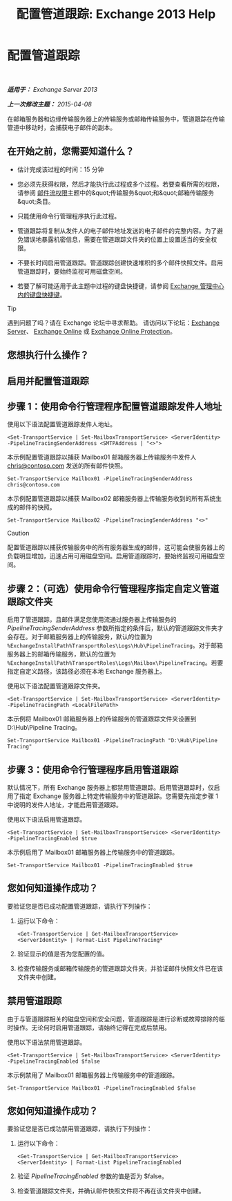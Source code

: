 ﻿---
title: '配置管道跟踪: Exchange 2013 Help'
TOCTitle: 配置管道跟踪
ms:assetid: 10293c83-2157-474e-840d-942e064a4672
ms:mtpsurl: https://technet.microsoft.com/zh-cn/library/JJ916678(v=EXCHG.150)
ms:contentKeyID: 52061481
ms.date: 05/21/2018
mtps_version: v=EXCHG.150
ms.translationtype: MT
---

# 配置管道跟踪

 

_**适用于：** Exchange Server 2013_

_**上一次修改主题：** 2015-04-08_

在邮箱服务器和边缘传输服务器上的传输服务或邮箱传输服务中，管道跟踪在传输管道中移动时，会捕获电子邮件的副本。

## 在开始之前，您需要知道什么？

  - 估计完成该过程的时间：15 分钟

  - 您必须先获得权限，然后才能执行此过程或多个过程。若要查看所需的权限，请参阅 [邮件流权限](mail-flow-permissions-exchange-2013-help.md)主题中的\&quot;传输服务\&quot;和\&quot;邮箱传输服务\&quot;条目。

  - 只能使用命令行管理程序执行此过程。

  - 管道跟踪将复制从发件人的电子邮件地址发送的电子邮件的完整内容。为了避免错误地暴露机密信息，需要在管道跟踪文件夹的位置上设置适当的安全权限。

  - 不要长时间启用管道跟踪。管道跟踪创建快速堆积的多个邮件快照文件。启用管道跟踪时，要始终监视可用磁盘空间。

  - 若要了解可能适用于此主题中过程的键盘快捷键，请参阅 [Exchange 管理中心内的键盘快捷键](keyboard-shortcuts-in-the-exchange-admin-center-exchange-online-protection-help.md)。

> [!TIP]  
> 遇到问题了吗？请在 Exchange 论坛中寻求帮助。 请访问以下论坛：<a href="https://go.microsoft.com/fwlink/p/?linkid=60612">Exchange Server</a>、 <a href="https://go.microsoft.com/fwlink/p/?linkid=267542">Exchange Online</a> 或 <a href="https://go.microsoft.com/fwlink/p/?linkid=285351">Exchange Online Protection</a>。


## 您想执行什么操作？

## 启用并配置管道跟踪

## 步骤 1：使用命令行管理程序配置管道跟踪发件人地址

使用以下语法配置管道跟踪发件人地址。

    <Set-TransportService | Set-MailboxTransportService> <ServerIdentity> -PipelineTracingSenderAddress <SMTPAddress | "<>">

本示例配置管道跟踪以捕获 Mailbox01 邮箱服务器上传输服务中发件人 chris@contoso.com 发送的所有邮件快照。

    Set-TransportService Mailbox01 -PipelineTracingSenderAddress chris@contoso.com

本示例配置管道跟踪以捕获 Mailbox02 邮箱服务器上传输服务收到的所有系统生成的邮件的快照。

    Set-TransportService Mailbox02 -PipelineTracingSenderAddress "<>"

> [!CAUTION]  
> 配置管道跟踪以捕获传输服务中的所有服务器生成的邮件，这可能会使服务器上的负载明显增加，迅速占用可用磁盘空间。启用管道跟踪时，要始终监视可用磁盘空间。


## 步骤 2：（可选）使用命令行管理程序指定自定义管道跟踪文件夹

启用了管道跟踪，且邮件满足您使用流通过服务器上传输服务的 *PipelineTracingSenderAddress* 参数所指定的条件后，默认的管道跟踪文件夹才会存在。对于邮箱服务器上的传输服务，默认的位置为 `%ExchangeInstallPath%TransportRoles\Logs\Hub\PipelineTracing`。对于邮箱服务器上的邮箱传输服务，默认的位置为 `%ExchangeInstallPath%TransportRoles\Logs\Mailbox\PipelineTracing`。若要指定自定义路径，该路径必须在本地 Exchange 服务器上。

使用以下语法配置管道跟踪文件夹。

    <Set-TransportService | Set-MailboxTransportService> <ServerIdentity> -PipelineTracingPath <LocalFilePath>

本示例将 Mailbox01 邮箱服务器上的传输服务的管道跟踪文件夹设置到 D:\\Hub\\Pipeline Tracing。

    Set-TransportService Mailbox01 -PipelineTracingPath "D:\Hub\Pipeline Tracing"

## 步骤 3：使用命令行管理程序启用管道跟踪

默认情况下，所有 Exchange 服务器上都禁用管道跟踪。启用管道跟踪时，仅启用了指定 Exchange 服务器上特定传输服务中的管道跟踪。您需要先指定步骤 1 中说明的发件人地址，才能启用管道跟踪。

使用以下语法启用管道跟踪。

    <Set-TransportService | Set-MailboxTransportService> <ServerIdentity> -PipelineTracingEnabled $true

本示例启用了 Mailbox01 邮箱服务器上传输服务中的管道跟踪。

    Set-TransportService Mailbox01 -PipelineTracingEnabled $true

## 您如何知道操作成功？

要验证您是否已成功配置管道跟踪，请执行下列操作：

1.  运行以下命令：
    
        <Get-TransportService | Get-MailboxTransportService> <ServerIdentity> | Format-List PipelineTracing*

2.  验证显示的值是否为您配置的值。

3.  检查传输服务或邮箱传输服务的管道跟踪文件夹，并验证邮件快照文件已在该文件夹中创建。

## 禁用管道跟踪

由于与管道跟踪相关的磁盘空间和安全问题，管道跟踪是进行诊断或故障排除的临时操作。无论何时启用管道跟踪，请始终记得在完成后禁用。

使用以下语法禁用管道跟踪。

    <Set-TransportService | Set-MailboxTransportService> <ServerIdentity> -PipelineTracingEnabled $false

本示例禁用了 Mailbox01 邮箱服务器上传输服务中的管道跟踪。

    Set-TransportService Mailbox01 -PipelineTracingEnabled $false

## 您如何知道操作成功？

要验证您是否已成功禁用管道跟踪，请执行下列操作：

1.  运行以下命令：
    
        <Get-TransportService | Get-MailboxTransportService> <ServerIdentity> | Format-List PipelineTracingEnabled

2.  验证 *PipelineTracingEnabled* 参数的值是否为 $false。

3.  检查管道跟踪文件夹，并确认邮件快照文件将不再在该文件夹中创建。

